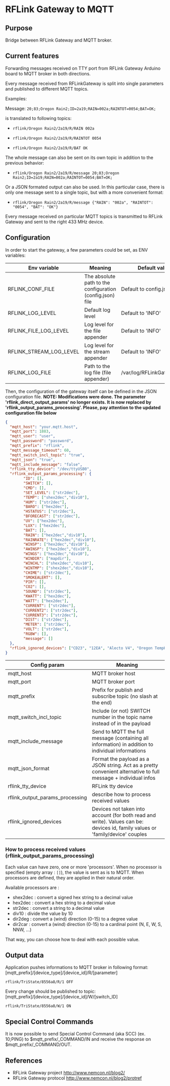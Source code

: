 # RFLink Gateway to MQTT

## Purpose

Bridge between RFLink Gateway and MQTT broker.

## Current features

Forwarding messages received on TTY port from RFLink Gateway Arduino board
to MQTT broker in both directions.

Every message received from RFLinkGateway is split into single parameters
and published to different MQTT topics.

Examples:

Message:
`20;83;Oregon Rain2;ID=2a19;RAIN=002a;RAINTOT=0054;BAT=OK;`

is translated to following topics:

- `rflink/Oregon Rain2/2a19/R/RAIN 002a`

- `rflink/Oregon Rain2/2a19/R/RAINTOT 0054`

- `rflink/Oregon Rain2/2a19/R/BAT OK`

The whole message can also be sent on its own topic in addition to the previous behavior:

- `rflink/Oregon Rain2/2a19/R/message 20;83;Oregon Rain2;ID=2a19;RAIN=002a;RAINTOT=0054;BAT=OK;`

Or a JSON formated output can also be used. In this particular case, there is only one message sent to a single topic, but with a more convenient format:

- `rflink/Oregon Rain2/2a19/R/message {"RAIN": "002a", "RAINTOT": "0054", "BAT": "OK"}`

Every message received on particular MQTT topics is transmitted to
RFLink Gateway and sent to the right 433 MHz device.

## Configuration

In order to start the gateway, a few parameters could be set, as ENV variables:

Env variable | Meaning | Default value
-------------|---------|---------
| RFLINK_CONF_FILE | The absolute path to the configuration (config.json) file | Default to config.json |
| RFLINK_LOG_LEVEL | Default log level | Default to 'INFO' |
| RFLINK_FILE_LOG_LEVEL | Log level for the file appender | Default to 'INFO' |
| RFLINK_STREAM_LOG_LEVEL | Log level for the stream appender | Default to 'INFO' |
| RFLINK_LOG_FILE | Path to the log file (file appender) | /var/log/RFLinkGateway.log |


Then, the configuration of the gateway itself can be defined in the JSON configuration file.
**NOTE: Modifications were done. The parameter 'rflink_direct_output_params' no longer exists. It is now replaced by 'rflink_output_params_processing'. Please, pay attention to the updated configuration file below**

```json
{
  "mqtt_host": "your.mqtt.host",
  "mqtt_port": 1883,
  "mqtt_user": "user",
  "mqtt_password": "password",
  "mqtt_prefix": "rflink",
  "mqtt_message_timeout": 60,
  "mqtt_switch_incl_topic": "true",
  "mqtt_json": "true",
  "mqtt_include_message": "false",  
  "rflink_tty_device": "/dev/ttyUSB0",
  "rflink_output_params_processing": {
        "ID": [],
        "SWITCH": [],
        "CMD": [],
        "SET_LEVEL": ["str2dec"],
        "TEMP": ["shex2dec","div10"],
        "HUM": ["str2dec"],
        "BARO": ["hex2dec"],
        "HSTATUS": ["str2dec"],
        "BFORECAST": ["str2dec"],
        "UV": ["hex2dec"],
        "LUX": ["hex2dec"],
        "BAT": [],
        "RAIN": ["hex2dec","div10"],
        "RAINRATE": ["hex2dec","div10"],
        "WINSP": ["hex2dec","div10"],
        "AWINSP": ["hex2dec","div10"],
        "WINGS": ["hex2dec","div10"],
        "WINDIR": ["mapdir"],
        "WINCHL": ["shex2dec","div10"],
        "WINTMP": ["shex2dec","div10"],
        "CHIME": ["str2dec"],
        "SMOKEALERT": [],
        "PIR": [],
        "CO2": [],
        "SOUND": ["str2dec"],
        "KWATT": ["hex2dec"],
        "WATT": ["hex2dec"],
        "CURRENT": ["str2dec"],
        "CURRENT2": ["str2dec"],
        "CURRENT3": ["str2dec"],
        "DIST": ["str2dec"],
        "METER": ["str2dec"],
        "VOLT": ["str2dec"],
        "RGBW": [],
        "message": []
  },
  "rflink_ignored_devices": ["CD23", "12EA", "Alecto V4", "Oregon TempHygro/328AB"]
}
```

Config param | Meaning
-------------|---------
| mqtt_host | MQTT broker host |
| mqtt_port | MQTT broker port |
| mqtt_prefix | Prefix for publish and subscribe topic (no slash at the end) |
| mqtt_switch_incl_topic | Include (or not) SWITCH number in the topic name instead of in the payload |
| mqtt_include_message | Send to MQTT the full message (containing all information) in addition to individual informations |
| mqtt_json_format | Format the payload as a JSON string. Act as a pretty convenient alternative to full message + individual infos |
| rflink_tty_device | RFLink tty device |
| rflink_output_params_processing | describe how to process received values |
| rflink_ignored_devices | Devices not taken into account (for both read and write). Values can be: devices id, family values or 'family/device' couples |

### How to process received values (rflink_output_params_processing)

Each value can have zero, one or more 'processors'.
When no processor is specified (empty array : ```[]```), the value is sent as is to MQTT.
When processors are defined, they are applied in their natural order.

Available processors are :

* shex2dec : convert a signed hex string to a decimal value
* hex2dec : convert a hex string to a decimal value
* str2dec : convert a string to a decimal value
* div10 : divide the value by 10
* dir2deg : convert a (wind) direction (0-15) to a degree value
* dir2car : convert a (wind) direction (0-15) to a cardinal point (N, E, W, S, NNW, ...)

That way, you can choose how to deal with each possible value.

## Output data

Application pushes informations to MQTT broker in following format:
[mqtt_prefix]/[device_type]/[device_id]/R/[parameter]

`rflink/TriState/8556a8/R/1 OFF`

Every change should be published to topic:
[mqtt_prefix]/[device_type]/[device_id]/W/[switch_ID]

`rflink/TriState/8556a8/W/1 ON`


## Special Control Commands

It is now possible to send Special Control Command (aka SCC) (ex. 10;PING) to $mqtt_prefix/_COMMAND/IN and receive the response on $mqtt_prefix/_COMMAND/OUT.


## References

- RFLink Gateway project http://www.nemcon.nl/blog2/
- RFLink Gateway protocol http://www.nemcon.nl/blog2/protref

